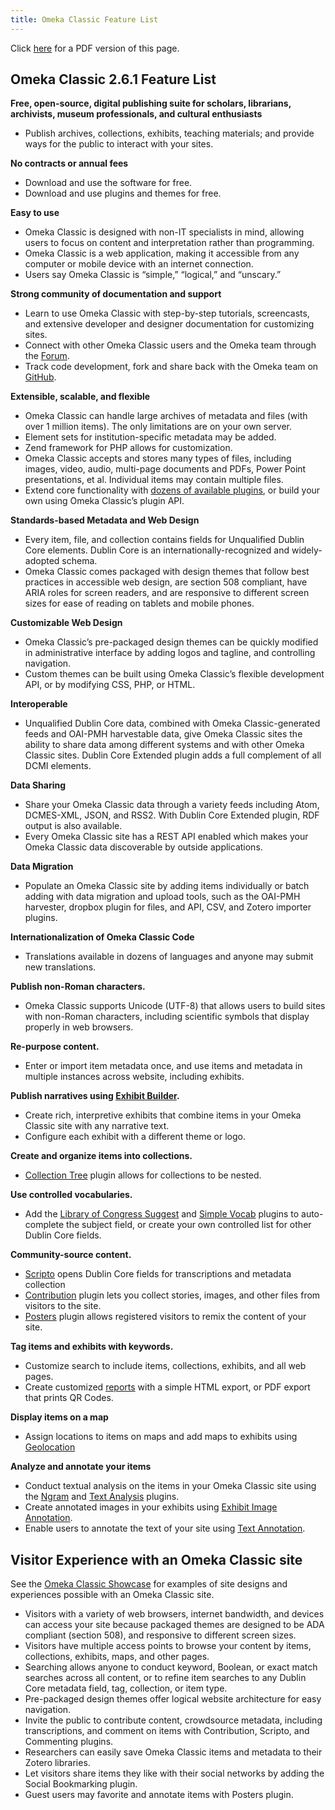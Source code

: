 ```yaml
---
title: Omeka Classic Feature List
---
```

Click [here](../doc_files/featurelist_2-x.pdf) for a PDF version of this page.

## Omeka Classic 2.6.1 Feature List
**Free, open-source, digital publishing suite for scholars, librarians, archivists, museum professionals, and cultural enthusiasts**

- Publish archives, collections, exhibits, teaching materials; and provide ways for the public to interact with your sites.

**No contracts or annual fees**

- Download and use the software for free.
- Download and use plugins and themes for free.

**Easy to use**  

- Omeka Classic is designed with non-IT specialists in mind, allowing users to focus on content and interpretation rather than programming.
- Omeka Classic is a web application, making it accessible from any computer or mobile device with an internet connection.
- Users say Omeka Classic is “simple,” “logical,” and “unscary.” 

**Strong community of documentation and support**

- Learn to use Omeka Classic with step-by-step tutorials, screencasts, and extensive developer and designer documentation for customizing sites.
- Connect with other Omeka Classic users and the Omeka team through the [Forum](https://forum.omeka.org/).
- Track code development, fork and share back with the Omeka team on [GitHub](https://github.com/omeka).

**Extensible, scalable, and flexible**

- Omeka Classic can handle large archives of metadata and files (with over 1 million items). The only limitations are on your own server. 
- Element sets for institution-specific metadata may be added.
- Zend framework for PHP allows for customization.
- Omeka Classic accepts and stores many types of files, including images, video, audio, multi-page documents and PDFs, Power Point presentations, et al. Individual items may contain multiple files.
- Extend core functionality with [dozens of available plugins](http://omeka.org/classic/plugins/), or build your own using Omeka Classic’s plugin API.

**Standards-based Metadata and Web Design**

- Every item, file, and collection contains fields for Unqualified Dublin Core elements. Dublin Core is an internationally-recognized and widely-adopted schema.
- Omeka Classic comes packaged with design themes that follow best practices in accessible web design, are section 508 compliant, have ARIA roles for screen readers, and are responsive to different screen sizes for ease of reading on tablets and mobile phones.

**Customizable Web Design**

- Omeka Classic’s pre-packaged design themes can be quickly modified in administrative interface by adding logos and tagline, and controlling navigation.
- Custom themes can be built using Omeka Classic’s flexible development API, or by modifying CSS, PHP, or HTML.

**Interoperable**

- Unqualified Dublin Core data, combined with Omeka Classic-generated feeds and OAI-PMH harvestable data, give Omeka Classic sites the ability to share data among different systems and with other Omeka Classic sites. Dublin Core Extended plugin adds a full complement of all DCMI elements.

**Data Sharing**

- Share your Omeka Classic data through a variety feeds including Atom, DCMES-XML, JSON, and RSS2. With Dublin Core Extended plugin, RDF output is also available.
- Every Omeka Classic site has a REST API enabled which makes your Omeka Classic data discoverable by outside applications. 

**Data Migration**

- Populate an Omeka Classic site by adding items individually or batch adding with data migration and upload tools, such as the OAI-PMH harvester, dropbox plugin for files, and API, CSV, and Zotero importer plugins.

**Internationalization of Omeka Classic Code**

- Translations available in dozens of languages and anyone may submit new translations.

**Publish non-Roman characters.**

- Omeka Classic supports Unicode (UTF-8) that allows users to build sites with non-Roman characters, including scientific symbols that display properly in web browsers.

**Re-purpose content.**

- Enter or import item metadata once, and use items and metadata in multiple instances across website, including exhibits. 

**Publish narratives using [Exhibit Builder](../Plugins/ExhibitBuilder).**

- Create rich, interpretive exhibits that combine items in your Omeka Classic site with any narrative text.  
- Configure each exhibit with a different theme or logo.
 
**Create and organize items into collections.**

- [Collection Tree](../Plugins/CollectionTree/) plugin allows for collections to be nested.

**Use controlled vocabularies.**

- Add the [Library of Congress Suggest](../Plugins/Library_of_Congress_Suggest/) and [Simple Vocab](Plugins/SimpleVocab/) plugins to auto-complete the subject field, or create your own controlled list for other Dublin Core fields.

**Community-source content.**

- [Scripto](../Plugins/Scripto/) opens Dublin Core fields for transcriptions and metadata collection
- [Contribution](../Plugins/Contribution/) plugin lets you collect stories, images, and other files from visitors to the site.
- [Posters](../Plugins/Posters/) plugin allows registered visitors to remix the content of your site.

**Tag items and exhibits with keywords.**

- Customize search to include items, collections, exhibits, and all web pages.
- Create customized [reports](../Plugins/Reports/) with a simple HTML export, or PDF export that prints QR Codes.

**Display items on a map**

- Assign locations to items on maps and add maps to exhibits using [Geolocation](../Plugins/Geolocation/)

**Analyze and annotate your items**

- Conduct textual analysis on the items in your Omeka Classic site using the [Ngram](../Plugins/Ngram/) and [Text Analysis](../Plugins/TextAnalysis/) plugins. 
- Create annotated images in your exhibits using [Exhibit Image Annotation](../Plugins/ExhibitImageAnnotation/). 
- Enable users to annotate the text of your site using [Text Annotation](../Plugins/TextAnnotation/). 

## Visitor Experience with an Omeka Classic site
See the [Omeka Classic Showcase](http://omeka.org/classic/showcase/) for examples of site designs and experiences possible with an Omeka Classic site.

- Visitors with a variety of web browsers, internet bandwidth, and devices can access your site because packaged themes are designed to be ADA compliant (section 508), and responsive to different screen sizes.
- Visitors have multiple access points to browse your content by items, collections, exhibits, maps, and other pages.
- Searching allows anyone to conduct keyword, Boolean, or exact match searches across all content, or to refine item searches to any Dublin Core metadata field, tag, collection, or item type.
- Pre-packaged design themes offer logical website architecture for easy navigation.
- Invite the public to contribute content, crowdsource metadata, including transcriptions, and comment on items with Contribution, Scripto, and Commenting plugins.
- Researchers can easily save Omeka Classic items and metadata to their Zotero libraries.
- Let visitors share items they like with their social networks by adding the Social Bookmarking plugin.
- Guest users may favorite and annotate items with Posters plugin.

